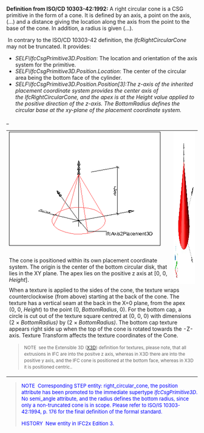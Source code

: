 ﻿**Definition from ISO/CD 10303-42:1992:** A right circular cone is a CSG primitive in the form of a cone. It is defined by an axis, a point on the axis, (...) and a distance giving the location along the axis from the point to the base of the cone. In addition, a radius is given (...).

&nbsp;In contrary to the ISO/CD 10303-42 definition, the _IfcRightCircularCone_ may not be truncated. It provides:

* _SELF\IfcCsgPrimitive3D.Position_: The location and orientation of the axis system for the primitive.&nbsp;
* _SELF\IfcCsgPrimitive3D.Position.Location_: The center of the&nbsp;circular area being the bottom face of the cylinder.
* _SELF\IfcCsgPrimitive3D.Position.Position[3]:_The z-axis of the inherited placement coordinate system provides the center axis of the&nbsp;_IfcRightCircularCone_, and the apex is at the _Height_ value applied to the positive direction of the z-axis. The _BottomRadius_ defines the circular base at the xy-plane of the&nbsp;placement coordinate system.&nbsp;_&nbsp;_

_<table border="0" cellpadding="2" cellspacing="2" width="100%">
  <tbody>
    <tr>
      <td valign="top" width="420"><img alt="cone" src="figures/ifcrightcircularcone-layout1.png" height="300" width="400"></td>
      <td colspan="1" rowspan="2" valign="top"><img alt="cone" src="figures/ifcrightcircularcone.jpg" height="400" width="400"></td>
    </tr>
    <tr>
      <td valign="top" width="420">The cone is
positioned within its
own placement coordinate system. The origin is the center of the bottom
circular disk, that lies in the XY plane. The apex lies on the positive
z axis at [0, 0, <i>Height</i>].</td>
    </tr>
    <tr>
      <td colspan="2" rowspan="1" valign="top" width="420">When a texture is applied to the sides of the
cone, the texture wraps counterclockwise (from above) starting at the
back of the cone. The texture has a vertical seam at the back in the
X=0 plane, from the apex (0,&nbsp;0, <i>Height</i>) to
the point (0, <i>BottomRadius</i>, 0). For the bottom cap,
a circle is cut out of the texture square centred at (0, 0,&nbsp;0)
with dimensions (2&nbsp;&times; <i>BottomRadius)</i>
by (2&nbsp;&times; <i>BottomRadius)</i>. The
bottom cap texture appears right side up when the top of the cone is
rotated towards the -Z-axis. Texture Transform affects the texture
coordinates of the Cone.&nbsp;
      <blockquote><small>NOTE &nbsp;see the Extensible
3D (<a href="http://www.web3d.org/x3d/specifications/ISO-IEC-19775-X3DAbstractSpecification/Part01/components/geometry3D.html#Cone">X3D</a>)
definition for textures, please note, that all extrusions in IFC are
into the positve z axis, whereas in X3D there are into the positive y
axis, and the IFC cone is positioned at the bottom face, whereas in
X3D it is positioned centric..</small></blockquote>
      </td>
    </tr>
  </tbody>
</table>

> <font color="#0000ff" size="-1">NOTE&nbsp;
Corresponding STEP entity: right_circular_cone, the position attribute
has been promoted to the immediate supertype <i>IfcCsgPrimitive3D</i>.
No semi_angle attribute, and the radius defines the bottom radius,
since only a non-truncated cone is in scope. Please refer to ISO/IS
10303-42:1994, p. 176 for the final definition of the formal standard. </font>
> 
> <font color="#0000ff" size="-1">HISTORY&nbsp;
New entity in IFC2x Edition 3.</font>
>